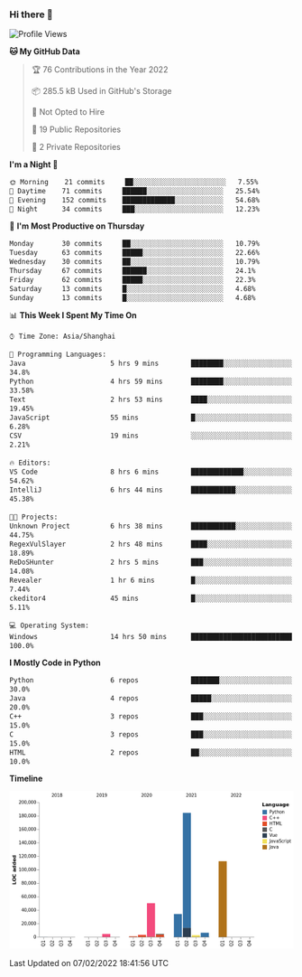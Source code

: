 ### Hi there 👋

<!--START_SECTION:waka-->
![Profile Views](http://img.shields.io/badge/Profile%20Views-0-blue)

**🐱 My GitHub Data** 

> 🏆 76 Contributions in the Year 2022
 > 
> 📦 285.5 kB Used in GitHub's Storage 
 > 
> 🚫 Not Opted to Hire
 > 
> 📜 19 Public Repositories 
 > 
> 🔑 2 Private Repositories  
 > 
**I'm a Night 🦉** 

```text
🌞 Morning    21 commits     ██░░░░░░░░░░░░░░░░░░░░░░░   7.55% 
🌆 Daytime    71 commits     ██████░░░░░░░░░░░░░░░░░░░   25.54% 
🌃 Evening    152 commits    █████████████░░░░░░░░░░░░   54.68% 
🌙 Night      34 commits     ███░░░░░░░░░░░░░░░░░░░░░░   12.23%

```
📅 **I'm Most Productive on Thursday** 

```text
Monday       30 commits     ██░░░░░░░░░░░░░░░░░░░░░░░   10.79% 
Tuesday      63 commits     █████░░░░░░░░░░░░░░░░░░░░   22.66% 
Wednesday    30 commits     ██░░░░░░░░░░░░░░░░░░░░░░░   10.79% 
Thursday     67 commits     ██████░░░░░░░░░░░░░░░░░░░   24.1% 
Friday       62 commits     █████░░░░░░░░░░░░░░░░░░░░   22.3% 
Saturday     13 commits     █░░░░░░░░░░░░░░░░░░░░░░░░   4.68% 
Sunday       13 commits     █░░░░░░░░░░░░░░░░░░░░░░░░   4.68%

```


📊 **This Week I Spent My Time On** 

```text
⌚︎ Time Zone: Asia/Shanghai

💬 Programming Languages: 
Java                     5 hrs 9 mins        ████████░░░░░░░░░░░░░░░░░   34.8% 
Python                   4 hrs 59 mins       ████████░░░░░░░░░░░░░░░░░   33.58% 
Text                     2 hrs 53 mins       ████░░░░░░░░░░░░░░░░░░░░░   19.45% 
JavaScript               55 mins             █░░░░░░░░░░░░░░░░░░░░░░░░   6.28% 
CSV                      19 mins             ░░░░░░░░░░░░░░░░░░░░░░░░░   2.21%

🔥 Editors: 
VS Code                  8 hrs 6 mins        █████████████░░░░░░░░░░░░   54.62% 
IntelliJ                 6 hrs 44 mins       ███████████░░░░░░░░░░░░░░   45.38%

🐱‍💻 Projects: 
Unknown Project          6 hrs 38 mins       ███████████░░░░░░░░░░░░░░   44.75% 
RegexVulSlayer           2 hrs 48 mins       ████░░░░░░░░░░░░░░░░░░░░░   18.89% 
ReDoSHunter              2 hrs 5 mins        ███░░░░░░░░░░░░░░░░░░░░░░   14.08% 
Revealer                 1 hr 6 mins         █░░░░░░░░░░░░░░░░░░░░░░░░   7.44% 
ckeditor4                45 mins             █░░░░░░░░░░░░░░░░░░░░░░░░   5.11%

💻 Operating System: 
Windows                  14 hrs 50 mins      █████████████████████████   100.0%

```

**I Mostly Code in Python** 

```text
Python                   6 repos             ███████░░░░░░░░░░░░░░░░░░   30.0% 
Java                     4 repos             █████░░░░░░░░░░░░░░░░░░░░   20.0% 
C++                      3 repos             ███░░░░░░░░░░░░░░░░░░░░░░   15.0% 
C                        3 repos             ███░░░░░░░░░░░░░░░░░░░░░░   15.0% 
HTML                     2 repos             ██░░░░░░░░░░░░░░░░░░░░░░░   10.0%

```


**Timeline**

![Chart not found](https://raw.githubusercontent.com/SuperMaxine/SuperMaxine/main/charts/bar_graph.png) 


 Last Updated on 07/02/2022 18:41:56 UTC
<!--END_SECTION:waka-->

<!--
**SuperMaxine/SuperMaxine** is a ✨ _special_ ✨ repository because its `README.md` (this file) appears on your GitHub profile.

Here are some ideas to get you started:

- 🔭 I’m currently working on ...
- 🌱 I’m currently learning ...
- 👯 I’m looking to collaborate on ...
- 🤔 I’m looking for help with ...
- 💬 Ask me about ...
- 📫 How to reach me: ...
- 😄 Pronouns: ...
- ⚡ Fun fact: ...
-->

